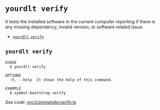 `yourdlt verify`
================

It tests the installed software in the current computer reporting if there is any missing dependency, invalid version, or software related issue.

* [`yourdlt verify`](#yourdlt-verify)

## `yourdlt verify`

```
USAGE
  $ yourdlt verify

OPTIONS
  -h, --help  It shows the help of this command.

EXAMPLE
  $ symbol-bootstrap verify
```

_See code: [src/commands/verify.ts](https://github.com/usingblockchain/yourdlt/blob/v1.3.0/src/commands/verify.ts)_

